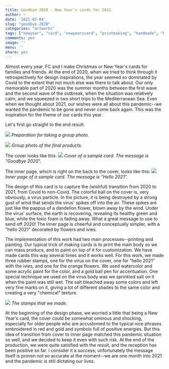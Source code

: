 ```yaml
---
title: Goodbye 2020 - New Year's cards for 2021
author: ~
date: '2021-02-04'
slug: "goodbye-2020"
categories: "artworks"
tags: ["newyear", "card", "newyearscard", "printmaking", "handmade", "handicraft", "covid19", "coronavirus", "2020", "2021"]
comments: yes
image: ''
menu: ''
share: yes
---
```


Almost every year, FC and I make Christmas or New Year's cards for families and friends. At the end of 2020, when we tried to think through it retrospectively for design inspirations, the year seemed so dominated by Covid to the extent that not much else was there to talk about. Our only memorable part of 2020 was the summer months between the first wave and the second wave of the outbreak, when the situation was relatively calm, and we squeezed in two short trips to the Mediterranean Sea. Even when we thought about 2021, our wishes were all about this pandemic--we wanted the pandemic to be gone and never come back again. This was the inspiration for the theme of our cards this year.

Let's first go straight to the end result:

![](/images/2021-02-04-goodbye-2020/group-prepare.jpg)
*Preparation for taking a group photo.*

![](/images/2021-02-04-goodbye-2020/group.jpg)
*Group photo of the final products.*

The cover looks like this:
![](/images/2021-02-04-goodbye-2020/cover.jpg)
*Cover of a sample card. The message is "Goodbye 2020".*

The inner page, which is right on the back to the cover, looks like this:
![](/images/2021-02-04-goodbye-2020/page.jpg)
*Inner page of a sample card. The message is "Hello 2021".*

The design of this card is to capture the (wishful) transition from 2020 to 2021, from Covid to non-Covid. The colorful ball on the cover is, very obviously, a virus particle. In the picture, it is being destroyed by a strong gust of wind that sends the virus' spikes off into the air. These spikes are just like the pappus of a dandelion flower, blown away by the wind. Under the virus' surface, the earth is recovering, revealing its healthy green and blue, while the toxic foam is fading away. What a great message to use to send off 2020! The inner page is cheerful and conceptually simpler, with a "hello 2021" decorated by flowers and ivies.

The implementation of this work had two main processes--printing and painting. Our typical trick of making cards is to print the main body so we can mass produce, and to paint on top of it for customization. We have made cards this way several times and it works well. For this work, we made three rubber stamps, one for the virus on the cover, one for "hello 2021" with the ivies, and one for the orange flowers. We used watercolor and some acrylic paint for the color, and a gold ball pen for accentuation. One special technique we used on the virus body was we sprinkled salt on it when the paint was still wet. The salt bleached away some colors and left very fine marks on it, giving a lot of different shades to the same color and creating a very "chemical" texture.

![](/images/2021-02-04-goodbye-2020/stamps.jpg)
*The stamps that we made.*

At the beginning of the design phase, we worried a little that being a New Year's card, the cover could be somewhat ominous and shocking, especially for older people who are accustomed to the typical nice phrases embroidered in red and gold and symbols full of positive energies. But this idea of transition from cover to inner page matched this pandemic situation so well, and we decided to keep it even with such risk. At the end of the production, we were quite satisfied with the result, and the reception has been positive so far. I consider it a success; unfortunately the message itself is proven not so accurate at the moment--we are one month into 2021 and the pandemic is still dictating our lives.

